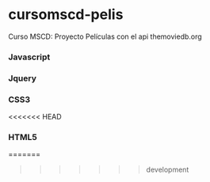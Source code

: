 # cursomscd-pelis
Curso MSCD: Proyecto Películas con el api themoviedb.org

### Javascript
### Jquery
### CSS3
<<<<<<< HEAD
### HTML5
=======
>>>>>>> development
